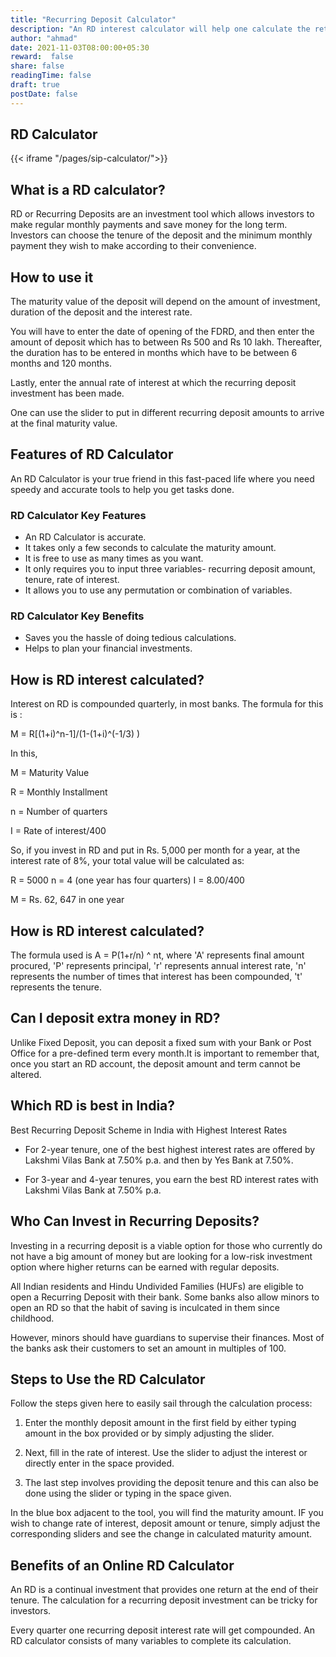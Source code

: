 ```yaml
---
title: "Recurring Deposit Calculator"
description: "An RD interest calculator will help one calculate the returns of their investment. One can estimate the returns based on their RD interest rates and tenure to fulfil their investment goals."
author: "ahmad"
date: 2021-11-03T08:00:00+05:30
reward:  false
share: false
readingTime: false
draft: true
postDate: false
---
```


## RD Calculator


{{< iframe "/pages/sip-calculator/">}}

## What is a RD calculator?
RD or Recurring Deposits are an investment tool which allows investors to make regular monthly payments and save money for the long term. Investors can choose the tenure of the deposit and the minimum monthly payment they wish to make according to their convenience. 


## How to use it

The maturity value of the deposit will depend on the amount of investment, duration of the deposit and the interest rate.

You will have to enter the date of opening of the FDRD, and then enter the amount of deposit which has to between Rs 500 and Rs 10 lakh. Thereafter, the duration has to be entered in months which have to be between 6 months and 120 months.

Lastly, enter the annual rate of interest at which the recurring deposit investment has been made.

One can use the slider to put in different recurring deposit amounts to arrive at the final maturity value.

## Features of RD Calculator

An RD Calculator is your true friend in this fast-paced life where you need speedy and accurate tools to help you get tasks done.

### RD Calculator Key Features

- An RD Calculator is accurate.
- It takes only a few seconds to calculate the maturity amount.
- It is free to use as many times as you want.
- It only requires you to input three variables- recurring deposit amount, tenure, rate of interest.
- It allows you to use any permutation or combination of variables.
  
### RD Calculator Key Benefits

- Saves you the hassle of doing tedious calculations.
- Helps to plan your financial investments.

## How is RD interest calculated?

Interest on RD is compounded quarterly, in most banks. The formula for this is :

M = R[(1+i)^n-1]/(1-(1+i)^(-1/3) )

In this,

M = Maturity Value

R = Monthly Installment

n = Number of quarters

I = Rate of interest/400

So, if you invest in RD and put in Rs. 5,000 per month for a year, at the interest rate of 8%, your total value will be calculated as:

R = 5000
n = 4 (one year has four quarters)
I = 8.00/400

M = Rs. 62, 647 in one year

## How is RD interest calculated?

The formula used is A = P(1+r/n) ^ nt, where 'A' represents final amount procured, 'P' represents principal, 'r' represents annual interest rate, 'n' represents the number of times that interest has been compounded, 't' represents the tenure.

## Can I deposit extra money in RD?

Unlike Fixed Deposit, you can deposit a fixed sum with your Bank or Post Office for a pre-defined term every month.It is important to remember that, once you start an RD account, the deposit amount and term cannot be altered.


## Which RD is best in India?

Best Recurring Deposit Scheme in India with Highest Interest Rates

- For 2-year tenure, one of the best highest interest rates are offered by Lakshmi Vilas Bank at 7.50% p.a. and then by Yes Bank at 7.50%.
  
- For 3-year and 4-year tenures, you earn the best RD interest rates with Lakshmi Vilas Bank at 7.50% p.a.

## Who Can Invest in Recurring Deposits?

Investing in a recurring deposit is a viable option for those who currently do not have a big amount of money but are looking for a low-risk investment option where higher returns can be earned with regular deposits.

All Indian residents and Hindu Undivided Families (HUFs) are eligible to open a Recurring Deposit with their bank. Some banks also allow minors to open an RD so that the habit of saving is inculcated in them since childhood.

However, minors should have guardians to supervise their finances. Most of the banks ask their customers to set an amount in multiples of 100.

## Steps to Use the RD Calculator

Follow the steps given here to easily sail through the calculation process:

1. Enter the monthly deposit amount in the first field by either typing amount in the box provided or by simply adjusting the slider.

2. Next, fill in the rate of interest. Use the slider to adjust the interest or directly enter in the space provided.

3. The last step involves providing the deposit tenure and this can also be done using the slider or typing in the space given.

In the blue box adjacent to the tool, you will find the maturity amount. IF you wish to change rate of interest, deposit amount or tenure, simply adjust the corresponding sliders and see the change in calculated maturity amount.

## Benefits of an Online RD Calculator

An RD is a continual investment that provides one return at the end of their tenure. The calculation for a recurring deposit investment can be tricky for investors.

Every quarter one recurring deposit interest rate will get compounded. An RD calculator consists of many variables to complete its calculation.